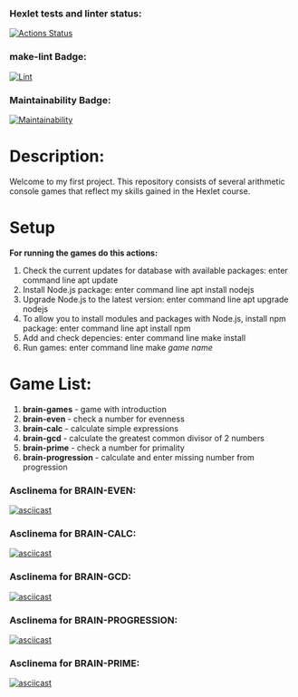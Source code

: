 ### Hexlet tests and linter status:

[![Actions Status](https://github.com/DamirFM/frontend-project-lvl1/workflows/hexlet-check/badge.svg)](https://github.com/DamirFM/frontend-project-lvl1/actions)

### make-lint Badge:

[![Lint](https://github.com/DamirFM/frontend-project-lvl1/workflows/make-lint/badge.svg)](https://github.com/DamirFM/frontend-project-lvl1/actions)

### Maintainability Badge:

[![Maintainability](https://api.codeclimate.com/v1/badges/6625d39ccf04938eabca/maintainability)](https://codeclimate.com/github/DamirFM/frontend-project-lvl1/maintainability)

# Description:

Welcome to my first project.  This repository consists of several arithmetic console games that reflect my skills gained in the Hexlet course.

# Setup

**For running the games do this actions:**

1. Check the current updates for database with available packages: enter command line apt update
2. Install Node.js package: enter command line apt install nodejs
3. Upgrade Node.js to the latest version: enter command line apt upgrade nodejs
4. To allow you to install modules and packages with Node.js, install npm package: enter command line apt install npm
5. Add and check depencies: enter command line make install
6. Run games: enter command line make *game name*


# Game List:

1. **brain-games** - game with introduction
2. **brain-even** - check a number for evenness 
3. **brain-calc** - calculate simple expressions
4. **brain-gcd** - calculate the greatest common divisor of 2 numbers
5. **brain-prime** - check a number for primality
6. **brain-progression** - calculate and enter missing number from progression


### Asclinema for BRAIN-EVEN:

[![asciicast](https://asciinema.org/a/kgf052AKFexD7QDhm1BgvVlNr.svg)](https://asciinema.org/a/kgf052AKFexD7QDhm1BgvVlNr)

### Asclinema for BRAIN-CALC:

[![asciicast](https://asciinema.org/a/VqAHrsw1nXKwrWbaNLdF9pdTs.svg)](https://asciinema.org/a/VqAHrsw1nXKwrWbaNLdF9pdTs)

### Asclinema for BRAIN-GCD:

[![asciicast](https://asciinema.org/a/cBxqswWvAX8pA0vZmmKF9gUIG.svg)](https://asciinema.org/a/cBxqswWvAX8pA0vZmmKF9gUIG)

### Asclinema for BRAIN-PROGRESSION:

[![asciicast](https://asciinema.org/a/0FmtYDsBKjN6LDLl3THGCcpgU.svg)](https://asciinema.org/a/0FmtYDsBKjN6LDLl3THGCcpgU)

### Asclinema for BRAIN-PRIME:

[![asciicast](https://asciinema.org/a/y2aj2uRJrtZQkOV747h0MBzxz.svg)](https://asciinema.org/a/y2aj2uRJrtZQkOV747h0MBzxz)



